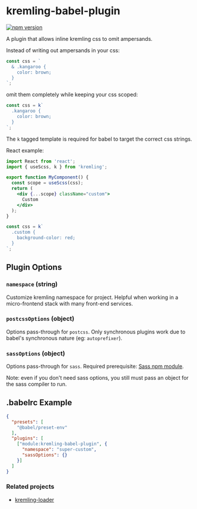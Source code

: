 # kremling-babel-plugin

[![npm version](https://badge.fury.io/js/kremling-babel-plugin.svg)](https://badge.fury.io/js/kremling-babel-plugin)

A plugin that allows inline kremling css to omit ampersands.

Instead of writing out ampersands in your css:

```js
const css = `
  & .kangaroo {
    color: brown;
  }
`;
```

omit them completely while keeping your css scoped:

```js
const css = k`
  .kangaroo {
    color: brown;
  }
`;
```

The `k` tagged template is required for babel to target the correct css strings.

React example:

```jsx
import React from 'react';
import { useScss, k } from 'kremling';

export function MyComponent() {
  const scope = useScss(css);
  return (
    <div {...scope} className="custom">
      Custom
    </div>
  );
}

const css = k`
  .custom {
    background-color: red;
  }
`;
```

## Plugin Options

### `namespace` (string)

Customize kremling namespace for project. Helpful when working in a micro-frontend stack with many
front-end services.

### `postcssOptions` (object)

Options pass-through for `postcss`. Only synchronous plugins work due to babel's synchronous nature
(eg: `autoprefixer`).

### `sassOptions` (object)

Options pass-through for `sass`. Required prerequisite:
[Sass npm module](https://www.npmjs.com/package/sass).

Note: even if you don't need sass options, you still must pass an object for the sass compiler to run.

## .babelrc Example

```json
{
  "presets": [
    "@babel/preset-env"
  ],
  "plugins": [
    ["module:kremling-babel-plugin", {
      "namespace": "super-custom",
      "sassOptions": {}
    }]
  ]
}
```


### Related projects

- [kremling-loader](https://kremling.js.org/walkthrough/kremling-loader.html)